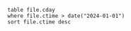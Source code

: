 







```dataview
table file.cday
where file.ctime > date("2024-01-01")
sort file.ctime desc
```


















